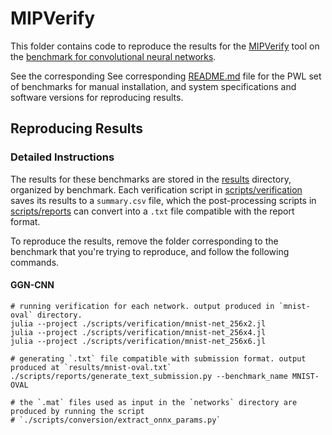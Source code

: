 # MIPVerify
This folder contains code to reproduce the results for the [MIPVerify](https://github.com/vtjeng/MIPVerify.jl) tool on the [benchmark for convolutional neural networks](https://github.com/verivital/vnn-comp/issues/3).

See the corresponding See corresponding [README.md](../../PWL/MIPVerify/README.md) file for the PWL set of benchmarks for manual installation, and system specifications and software versions for reproducing results.

## Reproducing Results
### Detailed Instructions
The results for these benchmarks are stored in the [results](./results) directory, organized by benchmark. Each verification script in [scripts/verification](./scripts/verification) saves its results to a `summary.csv` file, which the post-processing scripts in [scripts/reports](./scripts/reports) can convert into a `.txt` file compatible with the report format.

To reproduce the results, remove the folder corresponding to the benchmark that you're trying to reproduce, and follow the following commands.

#### GGN-CNN
```
# running verification for each network. output produced in `mnist-oval` directory.
julia --project ./scripts/verification/mnist-net_256x2.jl
julia --project ./scripts/verification/mnist-net_256x4.jl
julia --project ./scripts/verification/mnist-net_256x6.jl

# generating `.txt` file compatible with submission format. output produced at `results/mnist-oval.txt`
./scripts/reports/generate_text_submission.py --benchmark_name MNIST-OVAL

# the `.mat` files used as input in the `networks` directory are produced by running the script
# `./scripts/conversion/extract_onnx_params.py`
```
